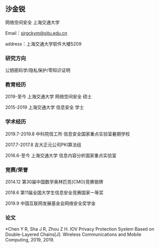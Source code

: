 ## 沙金锐

网络空间安全 上海交通大学

Email：sjrgckym@sjtu.edu.cn

address：上海交通大学软件大楼5209

### 研究方向

公钥密码学/隐私保护/零知识证明

### 教育经历

2019-至今         上海交通大学 网络空间安全 硕士

2015-2019         上海交通大学 信息安全 学士


### 学术经历

2019.7-2019.8     中科院信工所 信息安全国家重点实验室暑期学校

2017.7-2017.8     吉大正元公司PKI算法组

2016.6-至今        上海交通大学 信息内容分析国家重点实验室


### 竞赛/荣誉

2014.12 第30届中国数学奥林匹克(CMO)竞赛银牌

2018.6  第11届全国大学生信息安全竞赛国家一等奖

2019.9  中国互联网发展基金会网络安全奖学金

### 论文

*Chen Y R, Sha J R, Zhou Z H. IOV Privacy Protection System Based on Double-Layered Chains[J]. Wireless Communications and Mobile Computing, 2019, 2019.

